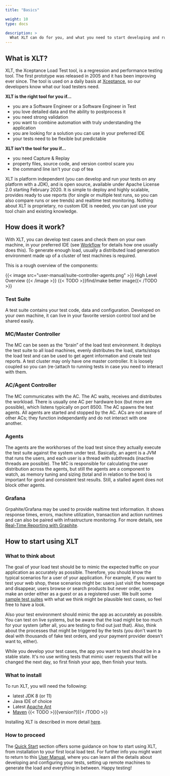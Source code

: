 ```yaml
---
title: "Basics"

weight: 10
type: docs

description: >
  What XLT can do for you, and what you need to start developing and running a load test suite.
---
```


## What is XLT?
XLT, the Xceptance Load Test tool, is a regression and performance testing tool. The first prototype was released in 2005 and it has been improving ever since. The tool is used on a daily basis at [Xceptance](https://xceptance.com), so our developers know what our load testers need.

**XLT is the right tool for you if...**
* you are a Software Engineer or a Software Engineer in Test
* you love detailed data and the ability to postprocess it
* you need strong validation
* you want to combine automation with truly understanding the application
* you are looking for a solution you can use in your preferred IDE
* your tests need to be flexible but predictable

**XLT isn't the tool for you if...**
* you need Capture & Replay
* property files, source code, and version control scare you
* the command line isn't your cup of tea

XLT is platform independent (you can develop and run your tests on any platform with a JDK), and is open source, available under Apache License 2.0 starting February 2020. It is simple to deploy and highly scalable, provides ready to use reports (for single or multiple test runs, so you can also compare runs or see trends) and realtime test monitoring. Nothing about XLT is proprietary, no custom IDE is needed, you can just use your tool chain and existing knowledge.

## How does it work?
With XLT, you can develop test cases and check them on your own machine, in your preferred IDE (see [Workflow](../050-workflow) for details how one usually does this). To generate enough load, usually a distributed load generation environment made up of a cluster of test machines is required.

This is a rough overview of the components:

{{< image src="user-manual/suite-controller-agents.png" >}}
High Level Overview
{{< /image >}}
{{< TODO >}}find/make better image{{< /TODO >}}

### Test Suite
A test suite contains your test code, data and configuration. Developed on your own machine, it can live in your favorite version control tool and be shared easily.

### MC/Master Controller
The MC can be seen as the “brain” of the load test environment. It deploys the test suite to all load machines, evenly distributes the load, starts/stops the load test and can be used to get agent information and create test reports. A test cluster may only have one master controller. It is loosely coupled so you can (re-)attach to running tests in case you need to interact with them.

### AC/Agent Controller
The MC communicates with the AC. The AC waits, receives and distributes the workload. There is usually one AC per hardware box (but more are possible), which listens typically on port 8500. The AC spawns the test agents. All agents are started and stopped by the AC. ACs are not aware of other ACs; they function independantly and do not interact with one another.

### Agents
The agents are the workhorses of the load test since they actually execute the test suite against the system under test. Basically, an agent is a JVM that runs the users, and each user is a thread with subthreads (inactive threads are possible). The MC is responsible for calculating the user distribution across the agents, but still the agents are a component to watch, as memory tuning and sizing (total and in relation to the box) is important for good and consistent test results. Still, a stalled agent does not block other agents.

### Grafana
Grpahite/Grafana may be used to provide realtime test information. It shows response times, errors, machine utilization, transaction and action runtimes and can also be paired with infrastructure monitoring. For more details, see [Real-Time Reporting with Graphite](../../how-tos/graphite/).

## How to start using XLT

### What to think about
The goal of your load test should be to mimic the expected traffic on your application as accurately as possible. Therefore, you should know the typical scenarios for a user of your application. For example, if you want to test your web shop, these scenarios might be: users just visit the homepage and disappear, users browse or search products but never order, users make an order either as a guest or as a registered user. We built some [sample test suites](../../test-suites) with what we think might be plausible test cases, so feel free to have a look.

Also your test environment should mimic the app as accurately as possible. You can test on live systems, but be aware that the load might be too much for your system (after all, you are testing to find out just that). Also, think about the processes that might be triggered by the tests (you don't want to deal with thousands of fake test orders, and your payment provider doesn't want to, either).

While you develop your test cases, the app you want to test should be in a stable state. It's no use writing tests that mimic user requests that will be changed the next day, so first finish your app, then finish your tests.

### What to install
To run XLT, you will need the following:
* latest JDK 8 (or 11)
* Java IDE of choice
* Latest [Apache Ant](https://ant.apache.org/)
* [Maven](https://maven.apache.org/) {{< TODO >}}[version?]{{< /TODO >}}

Installing XLT is described in more detail [here](../040-installation).

### How to proceed
The [Quick Start](../../quick-start) section offers some guidance on how to start using XLT, from installation to your first local load test. For further info you might want to return to this [User Manual](../050-workflow), where you can learn all the details about developing and configuring your tests, setting up remote machines to generate the load and everything in between. Happy testing!
